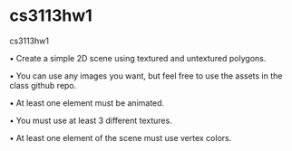 cs3113hw1
=========

cs3113hw1

• Create a simple 2D scene using textured and untextured 
polygons. 


• You can use any images you want, but feel free to use the 
assets in the class github repo. 


• At least one element must be animated. 


• You must use at least 3 different textures. 


• At least one element of the scene must use vertex colors. 


